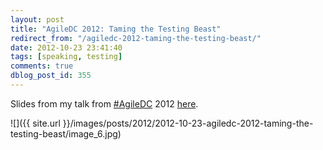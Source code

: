 ```yaml
---
layout: post
title: "AgileDC 2012: Taming the Testing Beast"
redirect_from: "/agiledc-2012-taming-the-testing-beast/"
date: 2012-10-23 23:41:40
tags: [speaking, testing]
comments: true
dblog_post_id: 355
---
```

Slides from my talk from [#AgileDC](https://twitter.com/search?q=%23AgileDC&src=hash) 2012 [here](https://www.slideshare.net/dblockdotorg/taming-the-testing-beast-agiledc-2012/).

![]({{ site.url }}/images/posts/2012/2012-10-23-agiledc-2012-taming-the-testing-beast/image_6.jpg)
